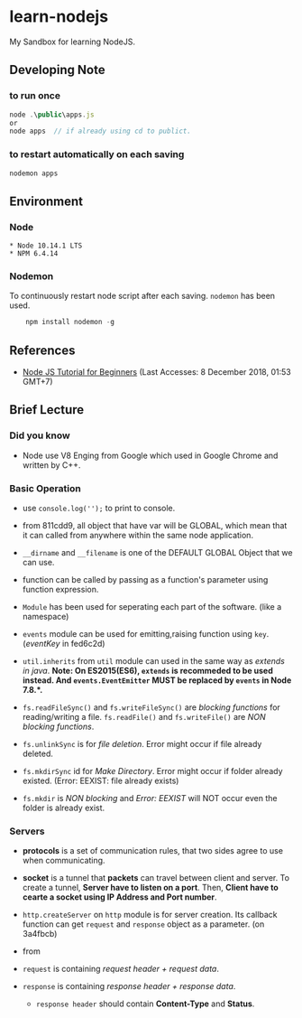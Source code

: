 # learn-nodejs

My Sandbox for learning NodeJS.

## Developing Note

### to run once

```javascript
node .\public\apps.js
or
node apps  // if already using cd to publict.
```

### to restart automatically on each saving

```javascript
nodemon apps  
```

## Environment

### Node

    * Node 10.14.1 LTS
    * NPM 6.4.14

### Nodemon

To continuously restart node script after each saving. `nodemon` has been used.

```javascript
    npm install nodemon -g
```

## References

* [Node JS Tutorial for Beginners](https://www.youtube.com/playlist?list=PL4cUxeGkcC9gcy9lrvMJ75z9maRw4byYp) (Last Accesses: 8 December 2018, 01:53 GMT+7)

## Brief Lecture

### Did you know

* Node use V8 Enging from Google which used in Google Chrome and written by C++.

### Basic Operation

* use `console.log('');` to print to console.

* from 811cdd9, all object that have var will be GLOBAL, which mean that it can called from anywhere within the same node application.

* `__dirname` and `__filename` is one of the DEFAULT GLOBAL Object that we can use.

* function can be called by passing as a function's parameter using function expression.

* `Module` has been used for seperating each part of the software. (like a namespace)

* `events` module can be used for emitting,raising function using `key`. (*eventKey* in fed6c2d)

* `util.inherits` from `util` module can used in the same way as *extends in java*. **Note: On ES2015(ES6), `extends` is recommeded to be used instead. And `events.EventEmitter` MUST be replaced by `events` in Node 7.8.*.**

* `fs.readFileSync()` and `fs.writeFileSync()` are *blocking functions* for reading/writing a file. `fs.readFile()` and `fs.writeFile()` are *NON blocking functions*.  

* `fs.unlinkSync` is for *file deletion*. Error might occur if file already deleted.

* `fs.mkdirSync` id for *Make Directory*. Error might occur if folder already existed. (Error: EEXIST: file already exists)

* `fs.mkdir` is *NON blocking* and *Error: EEXIST* will NOT occur even the folder is already exist.

### Servers

* **protocols** is a set of communication rules, that two sides agree to use when communicating.

* **socket** is a tunnel that **packets** can travel between client and server. To create a tunnel, **Server have to listen on a port**. Then, **Client have to cearte a socket using IP Address and Port number**.

* `http.createServer` on `http` module is for server creation. Its callback function can get `request` and `response` object as a parameter. (on 3a4fbcb)

* from

* `request` is containing *request header + request data*. 

* `response` is containing *response header + response data*. 
  * `response header` should contain **Content-Type** and **Status**.